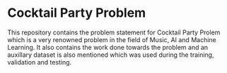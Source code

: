 # Cocktail Party Problem

This repository contains the problem statement for Cocktail Party Prolem which is a very renowned problem in the field of Music, AI and Machine Learning. It also contains the work done towards the problem and an auxillary dataset is also mentioned which was used during the training, validation and testing.
